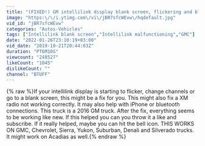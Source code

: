 ```yaml
---
title: "(FIXED!) GM intellilink display blank screen, flickering and bluetooth errors."
image: "https:\/\/i.ytimg.com\/vi\/jBR7sfcWEvw\/hqdefault.jpg"
vid_id: "jBR7sfcWEvw"
categories: "Autos-Vehicles"
tags: ["Intellilink blank screen","Intellilink malfunctioning","GMC"]
date: "2022-01-26T23:10:19+03:00"
vid_date: "2019-10-21T20:44:03Z"
duration: "PT6M10S"
viewcount: "248527"
likeCount: "1045"
dislikeCount: ""
channel: "BTUFF"
---
```

{% raw %}If your intellilink display is starting to flicker, change channels or go to a blank screen, this might be a fix for you.  This might also fix a XM radio not working correctly. It may also help with iPhone or bluetooth  connections.  This truck is a 2016 GM truck.  After the fix, everything seems to be working like new.  If this helped you can you throw it a like and subscribe.  If it really helped, maybe you can hit the bell icon.  THIS WORKS ON GMC, Chevrolet, Sierra, Yukon, Suburban, Denali and Silverado trucks.  It might work on Acadias as well.{% endraw %}
